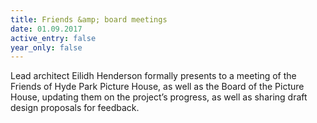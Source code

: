 ```yaml
---
title: Friends &amp; board meetings
date: 01.09.2017
active_entry: false
year_only: false
---
```

Lead architect Eilidh Henderson formally presents to a meeting of the Friends of Hyde Park Picture House, as well as the Board of the Picture House, updating them on the project’s progress, as well as sharing draft design proposals for feedback.